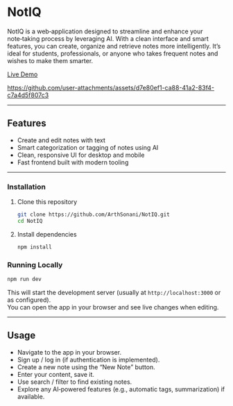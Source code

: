 # NotIQ  
NotIQ is a web‑application designed to streamline and enhance your note‑taking process by leveraging AI. With a clean interface and smart features, you can create, organize and retrieve notes more intelligently. It’s ideal for students, professionals, or anyone who takes frequent notes and wishes to make them smarter.

[Live Demo](https://not-iq.vercel.app/) 


https://github.com/user-attachments/assets/d7e80ef1-ca88-41a2-83f4-c7a4d5f807c3

---

## Features  
- Create and edit notes with text
- Smart categorization or tagging of notes using AI 
- Clean, responsive UI for desktop and mobile  
- Fast frontend built with modern tooling  

---
### Installation  
1. Clone this repository  
   ```bash  
   git clone https://github.com/ArthSonani/NotIQ.git  
   cd NotIQ  
   ```  
2. Install dependencies  
   ```bash  
   npm install  
   ``` 

### Running Locally  
```bash  
npm run dev  
```

This will start the development server (usually at `http://localhost:3000` or as configured).  
You can open the app in your browser and see live changes when editing.

---

## Usage  
- Navigate to the app in your browser.  
- Sign up / log in (if authentication is implemented).  
- Create a new note using the “New Note” button.  
- Enter your content, save it.  
- Use search / filter to find existing notes.  
- Explore any AI‑powered features (e.g., automatic tags, summarization) if available.  

